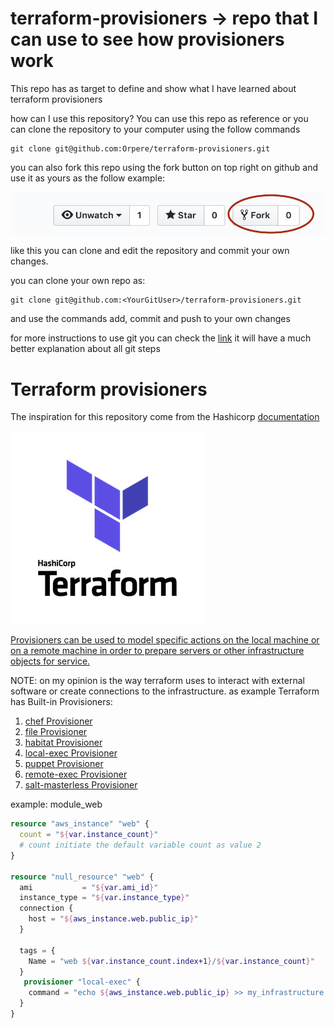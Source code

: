# terraform-provisioners -> repo that I can use to see how provisioners work

This repo has as target to define and show what I have learned about terraform provisioners

how can I use this repository?
You can use this repo as reference or you can clone the repository to your computer using the follow commands 

```git
git clone git@github.com:Orpere/terraform-provisioners.git
```

you can also fork this repo using the fork button on top right on github and use it as yours as the follow example:

![fork](fork.png)

like this you can clone and edit the repository and commit your own changes.

you can clone your own repo as:

```git
git clone git@github.com:<YourGitUser>/terraform-provisioners.git
```

and use the commands add, commit and push to your own changes

for more instructions to use git you can check the [link](https://rogerdudler.github.io/git-guide/) it will have a much better explanation about all git steps

# Terraform provisioners

The inspiration for this repository come from the Hashicorp [documentation](https://www.terraform.io/docs/provisioners/index.html)

![terraform](terraform.png)

[Provisioners can be used to model specific actions on the local machine or on a remote machine in order to prepare servers or other infrastructure objects for service.](https://www.terraform.io/docs/provisioners/index.html)

NOTE: on my opinion is the way terraform uses to interact with external software or create connections to the infrastructure. as example Terraform has Built-in Provisioners:

  1) [chef Provisioner](https://www.terraform.io/docs/provisioners/chef.html)
  2) [file Provisioner](https://www.terraform.io/docs/provisioners/file.html)
  3) [habitat Provisioner](https://www.terraform.io/docs/provisioners/habitat.html)
  4) [local-exec Provisioner](https://www.terraform.io/docs/provisioners/local-exec.html)
  5) [puppet Provisioner](https://www.terraform.io/docs/provisioners/puppet.html)
  6) [remote-exec Provisioner](https://www.terraform.io/docs/provisioners/remote-exec.html)
  7) [salt-masterless Provisioner](https://www.terraform.io/docs/provisioners/salt-masterless.html)

example: module_web

```terraform
resource "aws_instance" "web" {
  count = "${var.instance_count}"
  # count initiate the default variable count as value 2
}

resource "null_resource" "web" {
  ami           = "${var.ami_id}"
  instance_type = "${var.instance_type}"
  connection {
    host = "${aws_instance.web.public_ip}"
  }

  tags = {
    Name = "web ${var.instance_count.index+1}/${var.instance_count}"
  }
   provisioner "local-exec" {
    command = "echo ${aws_instance.web.public_ip} >> my_infrastructure.txt" # this will add the ip to the Terraform local machine
  }
}
```
